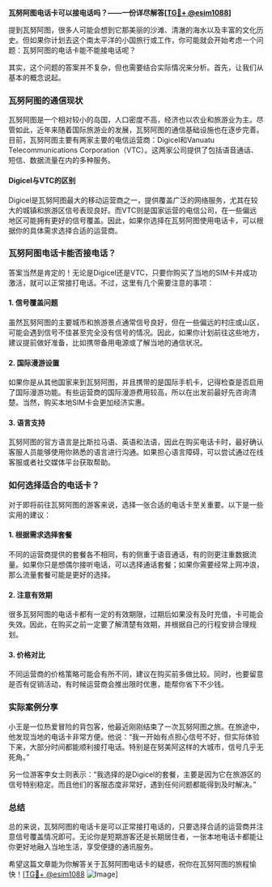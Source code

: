 **瓦努阿图电话卡可以接电话吗？——一份详尽解答[[TG💪+ @esim1088](https://t.me/s/esim1088)]**

提到瓦努阿图，很多人可能会想到它那美丽的沙滩、清澈的海水以及丰富的文化历史。但如果你计划去这个南太平洋的小国旅行或工作，你可能就会开始考虑一个问题：瓦努阿图的电话卡能不能接电话呢？

其实，这个问题的答案并不复杂，但也需要结合实际情况来分析。首先，让我们从基本的概念说起。

### 瓦努阿图的通信现状

瓦努阿图是一个相对较小的岛国，人口密度不高，经济也以农业和旅游业为主。尽管如此，近年来随着国际旅游业的发展，瓦努阿图的通信基础设施也在逐步完善。目前，瓦努阿图主要有两家主要的电信运营商：Digicel和Vanuatu Telecommunications Corporation（VTC）。这两家公司提供了包括语音通话、短信、数据流量在内的多种服务。

#### Digicel与VTC的区别

Digicel是瓦努阿图最大的移动运营商之一，提供覆盖广泛的网络服务，尤其在较大的城镇和旅游区信号表现良好。而VTC则是国家运营的电信公司，在一些偏远地区可能拥有更好的信号覆盖。因此，如果你选择在瓦努阿图使用电话卡，可以根据你的具体需求选择合适的运营商。

### 瓦努阿图电话卡能否接电话？

答案当然是肯定的！无论是Digicel还是VTC，只要你购买了当地的SIM卡并成功激活，就可以正常接打电话。不过，这里有几个需要注意的事项：

#### 1. **信号覆盖问题**
虽然瓦努阿图的主要城市和旅游景点通常信号良好，但在一些偏远的村庄或山区，可能会遇到信号不佳甚至完全没有信号的情况。因此，如果你计划前往这些地方，建议提前做好准备，比如携带备用电源或了解当地的通信状况。

#### 2. **国际漫游设置**
如果你是从其他国家来到瓦努阿图，并且携带的是国际手机卡，记得检查是否启用了国际漫游功能。有些运营商的国际漫游费用较高，所以在出发前最好先咨询清楚。当然，购买本地SIM卡会更加经济实惠。

#### 3. **语言支持**
瓦努阿图的官方语言是比斯拉马语、英语和法语，因此在购买电话卡时，最好确认客服人员能够使用你熟悉的语言进行沟通。如果担心语言障碍，可以尝试通过在线客服或者社交媒体平台获取帮助。

### 如何选择适合的电话卡？

对于即将前往瓦努阿图的游客来说，选择一张合适的电话卡至关重要。以下是一些实用的建议：

#### 1. **根据需求选择套餐**
不同的运营商提供的套餐各不相同，有的侧重于语音通话，有的则更注重数据流量。如果你只是想偶尔接听电话，可以选择通话套餐；如果你需要经常上网冲浪，那么流量套餐可能是更好的选择。

#### 2. **注意有效期**
很多瓦努阿图的电话卡都有一定的有效期限，过期后如果没有及时充值，卡可能会失效。因此，在购买之前一定要了解清楚有效期，并根据自己的行程安排合理规划。

#### 3. **价格对比**
不同运营商的价格策略可能会有所不同，建议在购买前多做比较。同时，也要留意是否有促销活动，有时候运营商会推出限时优惠，能帮你省下不少钱。

### 实际案例分享

小王是一位热爱冒险的背包客，他最近刚刚结束了一次瓦努阿图之旅。在旅途中，他发现当地的电话卡非常方便。他说：“我一开始有点担心信号不好，但实际体验下来，大部分时间都能顺利接打电话。特别是在努美阿这样的大城市，信号几乎无死角。”

另一位游客李女士则表示：“我选择的是Digicel的套餐，主要是因为它在旅游区的信号特别稳定。而且他们的客服态度非常好，遇到任何问题都能得到及时解决。”

### 总结

总的来说，瓦努阿图的电话卡是可以正常接打电话的，只要选择合适的运营商并注意信号覆盖情况即可。无论你是短期游客还是长期居住者，一张本地电话卡都能让你更好地融入当地生活，享受便捷的通讯服务。

希望这篇文章能为你解答关于瓦努阿图电话卡的疑惑，祝你在瓦努阿图的旅程愉快！[[TG💪+ @esim1088](https://t.me/s/esim1088) ![Image](https://i.postimg.cc/4NQfJmqS/Snipaste-2025-05-13-00-14-12.png)]